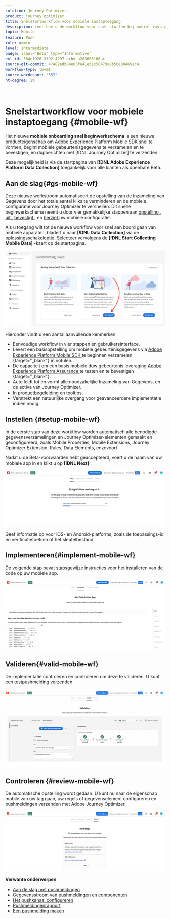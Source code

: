 ```yaml
---
solution: Journey Optimizer
product: journey optimizer
title: Snelstartworkflow voor mobiele instaptoegang
description: Leer hoe u de workflow voor snel starten bij mobiel instappen kunt gebruiken
topic: Mobile
feature: Push
role: Admin
level: Intermediate
badge: label="Beta" type="Informative"
exl-id: 364ef926-3f92-4297-acbd-a283668106ac
source-git-commit: 47482adb84e05fe41eb1c50479a8b50e00469ec4
workflow-type: tm+mt
source-wordcount: '357'
ht-degree: 2%

---
```


# Snelstartworkflow voor mobiele instaptoegang {#mobile-wf}

Het nieuwe **mobiele onboarding snel beginwerkschema** is een nieuwe producteigenschap om Adobe Experience Platform Mobile SDK snel te vormen, begint mobiele gebeurtenisgegevens te verzamelen en te bevestigen, en dupberichten met [!DNL Journey Optimizer] te verzenden.

Deze mogelijkheid is via de startpagina van **[!DNL Adobe Experience Platform Data Collection]** toegankelijk voor alle klanten als openbare Beta.

## Aan de slag{#gs-mobile-wf}

Deze nieuwe werkstroom automatiseert de opstelling van de Inzameling van Gegevens door het totale aantal kliks te verminderen en de mobiele configuratie voor Journey Optimizer te versnellen. Dit snelle beginwerkschema neemt u door vier gemakkelijke stappen aan [ opstelling ](##setup-mobile-wf), [ uit ](#implement-mobile-wf), [ bevestigt ](#valid-mobile-wf), en [ herziet ](#review-mobile-wf) uw mobiele configuratie.

Als u toegang wilt tot de nieuwe workflow voor snel aan boord gaan van mobiele apparaten, bladert u naar **[!DNL Data Collection]** via de oplossingsschakeloptie. Selecteer vervolgens de **[!DNL Start Collecting Mobile Data]** -kaart op de startpagina.

![](assets/mobile-wf-home.png)

Hieronder vindt u een aantal aanvullende kenmerken:

* Eenvoudige workflow in vier stappen en gebruikersinterface.
* Levert een basisopstelling om mobiele gebeurtenisgegevens via [ Adobe Experience Platform Mobile SDK ](https://developer.adobe.com/client-sdks/documentation/) te beginnen verzamelen {target="_blank"} in notulen.
* De capaciteit om een basis mobiele duw gebeurtenis leveraging [ Adobe Experience Platform Assurance ](https://experienceleague.adobe.com/docs/experience-platform/assurance/home.html) te testen en te bevestigen {target="_blank"}.
* Auto leidt tot en vormt alle noodzakelijke Inzameling van Gegevens, en de activa van Journey Optimizer.
* In productbegeleiding en tooltips.
* Verstrekt een natuurlijke overgang voor geavanceerdere implementatie indien nodig.

## Instellen {#setup-mobile-wf}

In de eerste stap van deze workflow worden automatisch alle benodigde gegevensverzamelingen en Journey Optimizer-elementen gemaakt en geconfigureerd, zoals Mobile Properties, Mobile Extensions, Journey Optimizer Extension, Rules, Data Elements, enzovoort.

Nadat u de Beta-voorwaarden hebt geaccepteerd, voert u de naam van uw mobiele app in en klikt u op **[!DNL Next]** .

![](assets/mobile-wf-setup.png)

Geef informatie op voor iOS- en Android-platforms, zoals de toepassings-id en verificatietoetsen of het sleutelbestand.

## Implementeren{#implement-mobile-wf}

De volgende stap bevat stapsgewijze instructies voor het installeren van de code op uw mobiele app.

![](assets/mobile-wf-add-code.png)


## Valideren{#valid-mobile-wf}

De implementatie controleren en controleren om deze te valideren. U kunt een testpushmelding verzenden.

![](assets/mobile-wf-valid.png)


## Controleren {#review-mobile-wf}

De automatische opstelling wordt gedaan. U kunt nu naar de eigenschap mobile van uw tag gaan, uw regels of gegevenselement configureren en pushmeldingen verzenden met Adobe Journey Optimizer.

![](assets/mobile-wf-done.png)


**Verwante onderwerpen**

* [Aan de slag met pushmeldingen](get-started-push.md)
* [Gegevensstroom van pushmeldingen en componenten](push-gs.md)
* [Het pushkanaal configureren](push-configuration.md)
* [Pushmeldingenrapport](../reports/journey-global-report-cja-push.md#push-global)
* [Een pushmelding maken](create-push.md)
